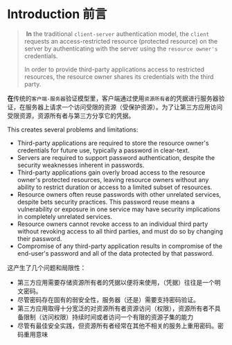# Introduction 前言

> ​	**In** the traditional `client-server` authentication model, the `client` requests an access-restricted resource (protected resource) on the server by authenticating with the server using the `resource owner's` credentials.
>
> In order to provide third-party applications access to restricted resources, the resource owner shares its credentials with the third party. 

​	**在**传统的`客户端-服务器`验证模型里，客户端通过使用`资源所有者`的凭据进行服务器验证，在服务器上请求一个访问受限的资源（受保护资源）。为了让第三方应用访问受限资源，资源所有者与第三方分享它的凭据。

This creates several problems and limitations:

* Third-party applications are required to store the resource owner's credentials for future use, typically a password in clear-text.
* Servers are required to support password authentication, despite the security weaknesses inherent in passwords.
* Third-party applications gain overly broad access to the resource owner's protected resources, leaving resource owners without any ability to restrict duration or access to a limited subset of resources.
* Resource owners often reuse passwords with other unrelated services, despite bets security practices. This password reuse means a vulnerability or exposure in one service may have security implications in completely unrelated services.
* Resource owners cannot revoke access to an individual third party without revoking access to all third parties, and must do so by changing their password.
* Compromise of any third-party application results in compromise of the end-user's password and all of the data protected by that password.

这产生了几个问题和局限性：

* 第三方应用需要存储资源所有者的凭据以便将来使用，（凭据）往往是一个明文密码。
* 尽管密码存在固有的弱安全性，服务器（还是）需要支持密码验证。
* 第三方应用取得十分宽泛的对资源所有者资源访问（权限），资源所有者不具备限制（访问权限）持续时间或者访问一个有限的资源子集的能力
* 尽管有最佳安全实践，但资源所有者经常在其他不相关的服务上重用密码。密码重用意味